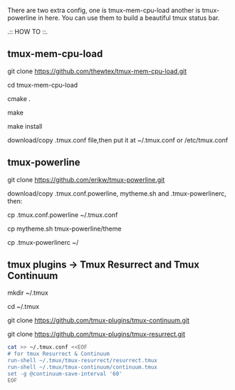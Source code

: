 There are two extra config, one is tmux-mem-cpu-load another is tmux-powerline in here.
You can use them to build a beautiful tmux status bar.

.:: HOW TO ::.

## tmux-mem-cpu-load

git clone https://github.com/thewtex/tmux-mem-cpu-load.git

cd tmux-mem-cpu-load

cmake .

make 

make install

download/copy .tmux.conf file,then put it at ~/.tmux.conf or /etc/tmux.conf



## tmux-powerline 

git clone https://github.com/erikw/tmux-powerline.git

download/copy .tmux.conf.powerline, mytheme.sh and .tmux-powerlinerc, then:

cp .tmux.conf.powerline ~/.tmux.conf

cp mytheme.sh tmux-powerline/theme

cp .tmux-powerlinerc ~/



## tmux plugins -> Tmux Resurrect and Tmux Continuum

mkdir ~/.tmux

cd ~/.tmux

git clone https://github.com/tmux-plugins/tmux-continuum.git

git clone https://github.com/tmux-plugins/tmux-resurrect.git

```bash
cat >> ~/.tmux.conf <<EOF
# for tmux Resurrect & Continuum
run-shell ~/.tmux/tmux-resurrect/resurrect.tmux
run-shell ~/.tmux/tmux-continuum/continuum.tmux
set -g @continuum-save-interval '60'
EOF
```
